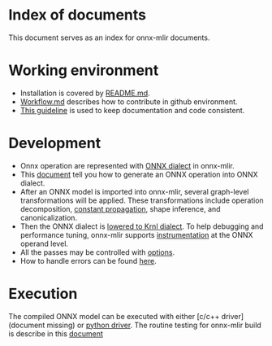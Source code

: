 <!--- SPDX-License-Identifier: Apache-2.0 -->

# Index of documents
This document serves as an index for onnx-mlir documents.

# Working environment
* Installation is covered by [README.md](../README.md).
* [Workflow.md](Workflow.md) describes how to contribute in github environment.
* [This guideline](Documentation.md) is used to keep documentation and code consistent.

# Development
* Onnx operation are represented with  [ONNX dialect](Dialects/onnx.md) in onnx-mlir.
*  This [document](ImportONNXDefs.md#add_operation)
tell you how to generate an ONNX operation into ONNX dialect.
* After an ONNX model is imported into onnx-mlir, several graph-level transformations will be applied.
These transformations include operation decomposition, [constant propagation](ConstPropagationPass.md),
shape inference, and canonicalization. 
* Then the ONNX dialect is [lowered to Krnl dialect](LoweringCode.md). 
To help debugging and performance tuning, onnx-mlir supports [instrumentation](Instrumentation.md)
at the ONNX operand level.
* All the passes may be controlled with [options](Options.md).
* How to handle errors can be found [here](ErrorHandling.md).

# Execution
The compiled ONNX model can be executed with either [c/c++ driver](document missing)
or [python driver](DebuggingNumericalError.md).
The routine testing for onnx-mlir build is describe in this [document](Testing.md)
